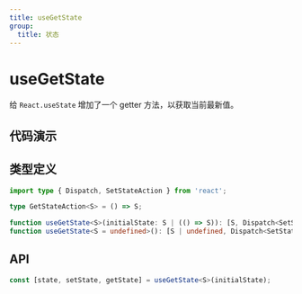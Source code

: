 ```yaml
---
title: useGetState
group:
  title: 状态
---
```


# useGetState

给 `React.useState` 增加了一个 getter 方法，以获取当前最新值。

## 代码演示

<code src="./demo/demo01.tsx"></code>

## 类型定义

```typescript
import type { Dispatch, SetStateAction } from 'react';

type GetStateAction<S> = () => S;

function useGetState<S>(initialState: S | (() => S)): [S, Dispatch<SetStateAction<S>>, GetStateAction<S>]
function useGetState<S = undefined>(): [S | undefined, Dispatch<SetStateAction<S | undefined>>, GetStateAction<S | undefined>]
```

## API

```ts
const [state, setState, getState] = useGetState<S>(initialState);
```
